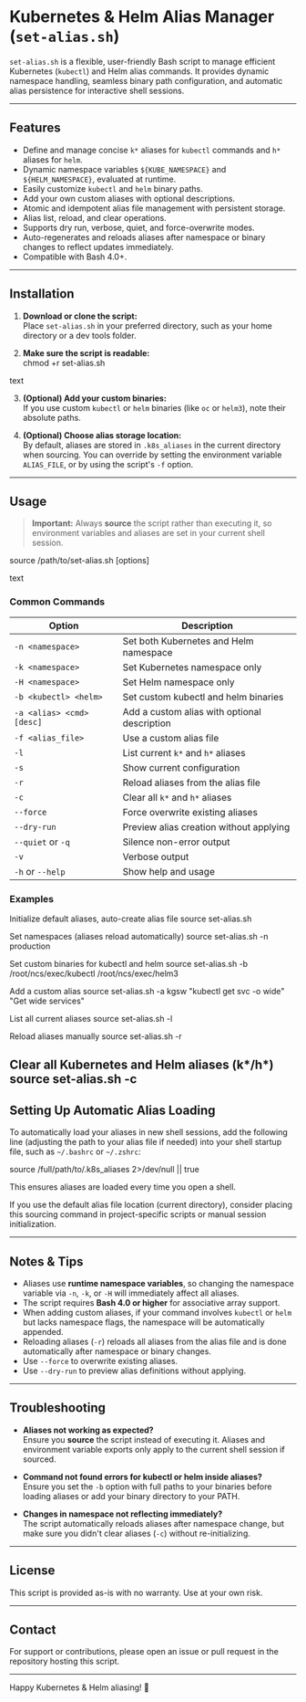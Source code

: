 # Kubernetes & Helm Alias Manager (`set-alias.sh`)

`set-alias.sh` is a flexible, user-friendly Bash script to manage efficient Kubernetes (`kubectl`) and Helm alias commands. It provides dynamic namespace handling, seamless binary path configuration, and automatic alias persistence for interactive shell sessions.

---

## Features

- Define and manage concise `k*` aliases for `kubectl` commands and `h*` aliases for `helm`.
- Dynamic namespace variables `${KUBE_NAMESPACE}` and `${HELM_NAMESPACE}`, evaluated at runtime.
- Easily customize `kubectl` and `helm` binary paths.
- Add your own custom aliases with optional descriptions.
- Atomic and idempotent alias file management with persistent storage.
- Alias list, reload, and clear operations.
- Supports dry run, verbose, quiet, and force-overwrite modes.
- Auto-regenerates and reloads aliases after namespace or binary changes to reflect updates immediately.
- Compatible with Bash 4.0+.

---

## Installation

1. **Download or clone the script:**  
   Place `set-alias.sh` in your preferred directory, such as your home directory or a dev tools folder.

2. **Make sure the script is readable:**  
chmod +r set-alias.sh

text

3. **(Optional) Add your custom binaries:**  
If you use custom `kubectl` or `helm` binaries (like `oc` or `helm3`), note their absolute paths.

4. **(Optional) Choose alias storage location:**  
By default, aliases are stored in `.k8s_aliases` in the current directory when sourcing. You can override by setting the environment variable `ALIAS_FILE`, or by using the script's `-f` option.

---

## Usage

> **Important:** Always **source** the script rather than executing it, so environment variables and aliases are set in your current shell session.

source /path/to/set-alias.sh [options]

text

### Common Commands

| Option                       | Description                                        |
|------------------------------|--------------------------------------------------|
| `-n <namespace>`              | Set both Kubernetes and Helm namespace            |
| `-k <namespace>`              | Set Kubernetes namespace only                      |
| `-H <namespace>`              | Set Helm namespace only                            |
| `-b <kubectl> <helm>`         | Set custom kubectl and helm binaries               |
| `-a <alias> <cmd> [desc]`    | Add a custom alias with optional description      |
| `-f <alias_file>`             | Use a custom alias file                            |
| `-l`                         | List current `k*` and `h*` aliases                 |
| `-s`                         | Show current configuration                         |
| `-r`                         | Reload aliases from the alias file                  |
| `-c`                         | Clear all `k*` and `h*` aliases                    |
| `--force`                    | Force overwrite existing aliases                   |
| `--dry-run`                  | Preview alias creation without applying            |
| `--quiet` or `-q`            | Silence non-error output                            |
| `-v`                         | Verbose output                                     |
| `-h` or `--help`             | Show help and usage                                |

### Examples
Initialize default aliases, auto-create alias file
source set-alias.sh

Set namespaces (aliases reload automatically)
source set-alias.sh -n production

Set custom binaries for kubectl and helm
source set-alias.sh -b /root/ncs/exec/kubectl /root/ncs/exec/helm3

Add a custom alias
source set-alias.sh -a kgsw "kubectl get svc -o wide" "Get wide services"

List all current aliases
source set-alias.sh -l

Reload aliases manually
source set-alias.sh -r

Clear all Kubernetes and Helm aliases (k*/h*)
source set-alias.sh -c
---

## Setting Up Automatic Alias Loading

To automatically load your aliases in new shell sessions, add the following line (adjusting the path to your alias file if needed) into your shell startup file, such as `~/.bashrc` or `~/.zshrc`:

source /full/path/to/.k8s_aliases 2>/dev/null || true

This ensures aliases are loaded every time you open a shell.

If you use the default alias file location (current directory), consider placing this sourcing command in project-specific scripts or manual session initialization.

---

## Notes & Tips

- Aliases use **runtime namespace variables**, so changing the namespace variable via `-n`, `-k`, or `-H` will immediately affect all aliases.
- The script requires **Bash 4.0 or higher** for associative array support.
- When adding custom aliases, if your command involves `kubectl` or `helm` but lacks namespace flags, the namespace will be automatically appended.
- Reloading aliases (`-r`) reloads all aliases from the alias file and is done automatically after namespace or binary changes.
- Use `--force` to overwrite existing aliases.
- Use `--dry-run` to preview alias definitions without applying.

---

## Troubleshooting

- **Aliases not working as expected?**  
  Ensure you **source** the script instead of executing it. Aliases and environment variable exports only apply to the current shell session if sourced.

- **Command not found errors for kubectl or helm inside aliases?**  
  Ensure you set the `-b` option with full paths to your binaries before loading aliases or add your binary directory to your PATH.

- **Changes in namespace not reflecting immediately?**  
  The script automatically reloads aliases after namespace change, but make sure you didn't clear aliases (`-c`) without re-initializing.

---

## License

This script is provided as-is with no warranty. Use at your own risk.

---

## Contact

For support or contributions, please open an issue or pull request in the repository hosting this script.

---

Happy Kubernetes & Helm aliasing! 🚀
